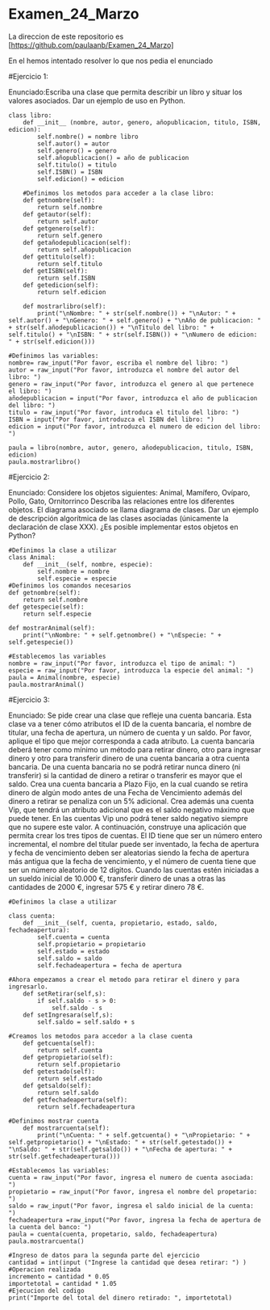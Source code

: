 # Examen_24_Marzo
La direccion de este repositorio es [https://github.com/paulaanb/Examen_24_Marzo]

En el hemos intentado resolver lo que nos pedia el enunciado
 
 #Ejercicio 1:
 
 Enunciado:Escriba una clase que permita describir un libro y situar los valores asociados. Dar un ejemplo de uso en Python.
 
 
    class libro:
        def __init__ (nombre, autor, genero, añopublicacion, titulo, ISBN, edicion):
            self.nombre() = nombre libro
            self.autor() = autor
            self.genero() = genero
            self.añopublicacion() = año de publicacion
            self.titulo() = titulo
            self.ISBN() = ISBN
            self.edicion() = edicion
    
        #Definimos los metodos para acceder a la clase libro:
        def getnombre(self):
            return self.nombre
        def getautor(self):
            return self.autor
        def getgenero(self):
            return self.genero
        def getañodepublicacion(self):
            return self.añopublicacion
        def gettitulo(self):
            return self.titulo
        def getISBN(self):
            return self.ISBN
        def getedicion(self):
            return self.edicion

        def mostrarlibro(self):
            print("\nNombre: " + str(self.nombre()) + "\nAutor: " + self.autor() + "\nGenero: " + self.genero() + "\nAño de publicacion: " + str(self.añodepublicacion()) + "\nTitulo del libro: " + self.titulo() + "\nISBN: " + str(self.ISBN()) + "\nNumero de edicion: " + str(self.edicion()))

    #Definimos las variables:
    nombre= raw_input("Por favor, escriba el nombre del libro: ")
    autor = raw_input("Por favor, introduzca el nombre del autor del libro: ")
    genero = raw_input("Por favor, introduzca el genero al que pertenece el libro: ")
    añodepublicacion = input("Por favor, introduzca el año de publicacion del libro: ")
    titulo = raw_input("Por favor, introduca el titulo del libro: ")
    ISBN = input("Por favor, introduzca el ISBN del libro: ")
    edicion = input("Por favor, introduzca el numero de edicion del libro: ")

    paula = libro(nombre, autor, genero, añodepublicacion, titulo, ISBN, edicion)
    paula.mostrarlibro()


#Ejercicio 2:

Enunciado: Considere los objetos siguientes: Animal, Mamífero, Ovíparo, Pollo, Gato, Ornitorrinco
Describa las relaciones entre los diferentes objetos. El diagrama asociado se llama diagrama de clases.
Dar un ejemplo de descripción algorítmica de las clases asociadas (únicamente la declaración de clase XXX).
¿Es posible implementar estos objetos en Python?

    #Definimos la clase a utilizar
    class Animal:
        def __init__(self, nombre, especie):
            self.nombre = nombre
            self.especie = especie
    #Definimos los comandos necesarios
    def getnombre(self):
        return self.nombre
    def getespecie(self):
        return self.especie

    def mostrarAnimal(self):
        print("\nNombre: " + self.getnombre() + "\nEspecie: " + self.getespecie())

    #Establecemos las variables
    nombre = raw_input("Por favor, introduzca el tipo de animal: ")
    especie = raw_input("Por favor, introduzca la especie del animal: ")
    paula = Animal(nombre, especie)
    paula.mostrarAnimal()


#Ejercicio 3:

Enunciado:
Se pide crear una clase que refleje una cuenta bancaria. Esta clase va a tener cómo atributos el ID de la cuenta bancaria, el nombre de titular, una fecha de apertura, un número de cuenta y un saldo. Por favor, aplique el tipo que mejor corresponda a cada atributo. 
La cuenta bancaria deberá tener como mínimo un método para retirar dinero, otro para ingresar dinero y otro para transferir dinero de una cuenta bancaria a otra cuenta bancaria. De una cuenta bancaria no se podrá retirar nunca dinero (ni transferir) si la cantidad de dinero a retirar o transferir es mayor que el saldo.
Crea una cuenta bancaria a Plazo Fijo, en la cual cuando se retira dinero de algún modo antes de una Fecha de Vencimiento además del dinero a retirar se penaliza con un 5% adicional.
Crea además una cuenta Vip, que tendrá un atributo adicional que es el saldo negativo máximo que puede tener. En las cuentas Vip uno podrá tener saldo negativo siempre que no supere este valor.
A continuación, construye una aplicación que permita crear los tres tipos de cuentas. El ID tiene que ser un número entero incremental, el nombre del titular puede ser inventado, la fecha de apertura y fecha de vencimiento deben ser aleatorias siendo la fecha de apertura más antigua que la fecha de vencimiento, y el número de cuenta tiene que ser un número aleatorio de 12 dígitos. Cuando las cuentas estén iniciadas a un sueldo inicial de 10.000 €, transferir dinero de unas a otras las cantidades de 2000 €, ingresar 575 € y retirar dinero 78 €. 

    #Definimos la clase a utilizar

    class cuenta:
        def __init__(self, cuenta, propietario, estado, saldo, fechadeapertura):
            self.cuenta = cuenta
            self.propietario = propietario
            self.estado = estado
            self.saldo = saldo
            self.fechadeapertura = fecha de apertura

    #Ahora empezamos a crear el metodo para retirar el dinero y para ingresarlo.
        def setRetirar(self,s):
            if self.saldo - s > 0:
                self.saldo - s 
        def setIngresara(self,s):
            self.saldo = self.saldo + s

    #Creamos los metodos para accedor a la clase cuenta
        def getcuenta(self):
            return self.cuenta
        def getpropietario(self):
            return self.propietario
        def getestado(self):
            return self.estado
        def getsaldo(self):
            return self.saldo
        def getfechadeapertura(self):
            return self.fechadeapertura

    #Definimos mostrar cuenta
        def mostrarcuenta(self):
            print("\nCuenta: " + self.getcuenta() + "\nPropietario: " + self.getpropietario() + "\nEstado: " + str(self.getestado()) + "\nSaldo: " + str(self.getsaldo()) + "\nFecha de apertura: " + str(self.getfechadeapertura()))

    #Establecemos las variables:
    cuenta = raw_input("Por favor, ingresa el numero de cuenta asociada: ")
    propietario = raw_input("Por favor, ingresa el nombre del propetario: ")
    saldo = raw_input("Por favor, ingresa el saldo inicial de la cuenta: ")
    fechadeapertura =raw_input("Por favor, ingresa la fecha de apertura de la cuenta del banco: ")
    paula = cuenta(cuenta, propetario, saldo, fechadeapertura)
    paula.mostrarcuenta()

    #Ingreso de datos para la segunda parte del ejercicio
    cantidad = int(input ("Ingrese la cantidad que desea retirar: ") )
    #Operacion realizada
    incremento = cantidad * 0.05
    importetotal = cantidad * 1.05
    #Ejecucion del codigo
    print("Importe del total del dinero retirado: ", importetotal)


